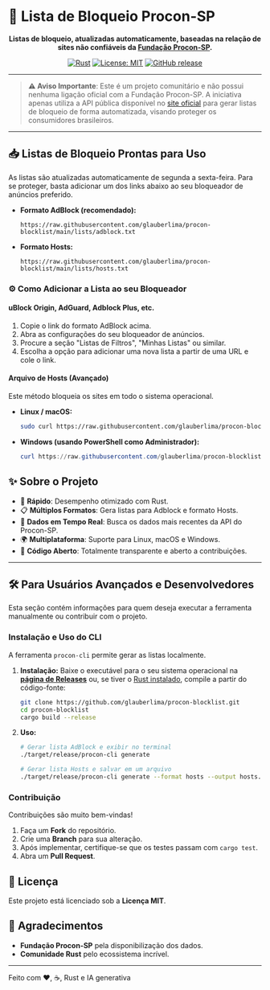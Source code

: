 # 🚫 Lista de Bloqueio Procon-SP

<div align="center">

**Listas de bloqueio, atualizadas automaticamente, baseadas na relação de sites não confiáveis da [Fundação Procon-SP](https://sistemas.procon.sp.gov.br/evitesite/list/evitesites.php).**

[![Rust](https://img.shields.io/badge/rust-1.90.0-orange.svg)](https://www.rust-lang.org/)
[![License: MIT](https://img.shields.io/badge/License-MIT-yellow.svg)](https://opensource.org/licenses/MIT)
[![GitHub release](https://img.shields.io/github/release/glauberlima/procon-blocklist.svg)](https://github.com/glauberlima/procon-blocklist/releases)

</div>

---

> **⚠️ Aviso Importante**: Este é um projeto comunitário e não possui nenhuma ligação oficial com a Fundação Procon-SP. A iniciativa apenas utiliza a API pública disponível no [site oficial](https://sistemas.procon.sp.gov.br/evitesite/) para gerar listas de bloqueio de forma automatizada, visando proteger os consumidores brasileiros.

---

## 📥 Listas de Bloqueio Prontas para Uso

As listas são atualizadas automaticamente de segunda a sexta-feira. Para se proteger, basta adicionar um dos links abaixo ao seu bloqueador de anúncios preferido.

- **Formato AdBlock (recomendado):**
  ```
  https://raw.githubusercontent.com/glauberlima/procon-blocklist/main/lists/adblock.txt
  ```
- **Formato Hosts:**
  ```
  https://raw.githubusercontent.com/glauberlima/procon-blocklist/main/lists/hosts.txt
  ```

### ⚙️ Como Adicionar a Lista ao seu Bloqueador

#### uBlock Origin, AdGuard, Adblock Plus, etc.

1.  Copie o link do formato AdBlock acima.
2.  Abra as configurações do seu bloqueador de anúncios.
3.  Procure a seção "Listas de Filtros", "Minhas Listas" ou similar.
4.  Escolha a opção para adicionar uma nova lista a partir de uma URL e cole o link.

#### Arquivo de Hosts (Avançado)

Este método bloqueia os sites em todo o sistema operacional.

- **Linux / macOS:**
  ```bash
  sudo curl https://raw.githubusercontent.com/glauberlima/procon-blocklist/main/lists/hosts.txt >> /etc/hosts
  ```
- **Windows (usando PowerShell como Administrador):**
  ```powershell
  curl https://raw.githubusercontent.com/glauberlima/procon-blocklist/main/lists/hosts.txt >> C:\Windows\System32\drivers\etc\hosts
  ```

## ✨ Sobre o Projeto

- 🚀 **Rápido**: Desempenho otimizado com Rust.
- 📋 **Múltiplos Formatos**: Gera listas para Adblock e formato Hosts.
- 🔄 **Dados em Tempo Real**: Busca os dados mais recentes da API do Procon-SP.
- 🌍 **Multiplataforma**: Suporte para Linux, macOS e Windows.
- 📖 **Código Aberto**: Totalmente transparente e aberto a contribuições.

---

## 🛠️ Para Usuários Avançados e Desenvolvedores

Esta seção contém informações para quem deseja executar a ferramenta manualmente ou contribuir com o projeto.

### Instalação e Uso do CLI

A ferramenta `procon-cli` permite gerar as listas localmente.

1.  **Instalação:** Baixe o executável para o seu sistema operacional na [**página de Releases**](https://github.com/glauberlima/procon-blocklist/releases) ou, se tiver o [Rust instalado](https://www.rust-lang.org/tools/install), compile a partir do código-fonte:
    ```bash
    git clone https://github.com/glauberlima/procon-blocklist.git
    cd procon-blocklist
    cargo build --release
    ```

2.  **Uso:**
    ```bash
    # Gerar lista AdBlock e exibir no terminal
    ./target/release/procon-cli generate

    # Gerar lista Hosts e salvar em um arquivo
    ./target/release/procon-cli generate --format hosts --output hosts.txt
    ```

### Contribuição

Contribuições são muito bem-vindas!

1.  Faça um **Fork** do repositório.
2.  Crie uma **Branch** para sua alteração.
3.  Após implementar, certifique-se que os testes passam com `cargo test`.
4.  Abra um **Pull Request**.

## 📜 Licença

Este projeto está licenciado sob a **Licença MIT**.

## 🙏 Agradecimentos

- **Fundação Procon-SP** pela disponibilização dos dados.
- **Comunidade Rust** pelo ecossistema incrível.

---
Feito com ❤️, ☕, Rust e IA generativa

